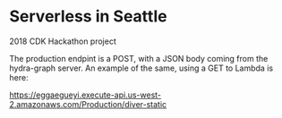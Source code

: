 Serverless in Seattle
=====================

2018 CDK Hackathon project

The production endpint is a POST, with a JSON body coming from the hydra-graph server.
An example of the same, using a GET to Lambda is here:

  https://eggaegueyi.execute-api.us-west-2.amazonaws.com/Production/diver-static
